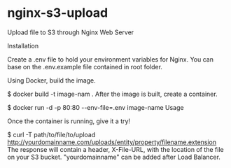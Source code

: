 # nginx-s3-upload
Upload file to S3 through Nginx Web Server

Installation

Create a .env file to hold your environment variables for Nginx. You can base on the .env.example file contained in root folder.

Using Docker, build the image.

$ docker build -t image-nam .
After the image is built, create a container.

$ docker run -d -p 80:80 --env-file=.env image-name
Usage

Once the container is running, give it a try!

$ curl -T path/to/file/to/upload http://yourdomainname.com/uploads/entity/property/filename.extension
The response will contain a header, X-File-URL, with the location of the file on your S3 bucket.
"yourdomainname" can be added after Load Balancer.
